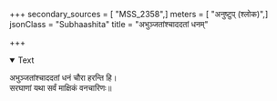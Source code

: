 +++
secondary_sources = [ "MSS_2358",]
meters = [ "अनुष्टुप् (श्लोक)",]
jsonClass = "Subhaashita"
title = "अभुञ्जतांश्चाददतां धनम्"

+++

<details open><summary>Text</summary>

अभुञ्जतांश्चाददतां धनं चौरा हरन्ति हि।  
सरघाणां यथा सर्वं माक्षिकं वनचारिणः॥
</details>
